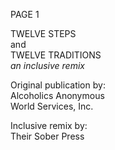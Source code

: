PAGE 1

TWELVE STEPS  
and  
TWELVE TRADITIONS  
_an inclusive remix_

Original publication by:  
Alcoholics Anonymous  
World Services, Inc.

Inclusive remix by:  
Their Sober Press

